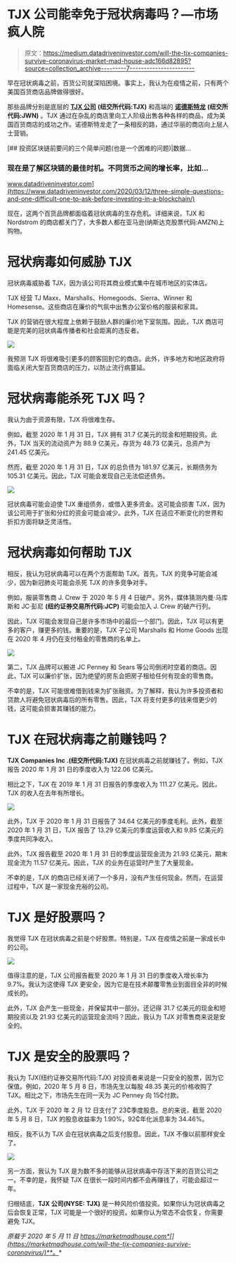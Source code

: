 # TJX 公司能幸免于冠状病毒吗？—市场疯人院

> 原文：<https://medium.datadriveninvestor.com/will-the-tjx-companies-survive-coronavirus-market-mad-house-adc166d82895?source=collection_archive---------7----------------------->

早在冠状病毒之前，百货公司就深陷困境。事实上，我认为在疫情之前，只有两个美国百货商店品牌做得很好。

那些品牌分别是底层的 [**TJX 公司**](https://marketmadhouse.com/tjx-shrinks-and-makes-more-money-at-the-same-time/) **(纽交所代码:TJX)** 和高端的 [**诺德斯特龙**](https://marketmadhouse.com/why-is-nordstrom-making-money/) **(纽交所代码:JWN)** 。TJX 通过在杂乱的商店里向工人阶级出售各种各样的商品，成为美国百货商店的成功之作。诺德斯特龙走了一条相反的路，通过华丽的商店向上层人士营销。

[](https://www.datadriveninvestor.com/2020/03/12/three-simple-questions-and-one-difficult-one-to-ask-before-investing-in-a-blockchain/) [## 投资区块链前要问的三个简单问题(也是一个困难的问题)|数据…

### 现在是了解区块链的最佳时机。不同货币之间的增长率，比如…

www.datadriveninvestor.com](https://www.datadriveninvestor.com/2020/03/12/three-simple-questions-and-one-difficult-one-to-ask-before-investing-in-a-blockchain/) 

现在，这两个百货品牌都面临着冠状病毒的生存危机。详细来说，TJX 和 Nordstrom 的商店都关门了，大多数人都在亚马逊(纳斯达克股票代码:AMZN)上购物。

# 冠状病毒如何威胁 TJX

冠状病毒威胁着 TJX，因为该公司将其商业模式集中在城市地区的实体店。

TJX 经营 TJ Maxx、Marshalls、Homegoods、Sierra、Winner 和 Homesense。这些商店在廉价的气氛中出售办公室价格的服装和家具。

TJX 的营销在很大程度上依赖于鼓励人群的廉价地下室氛围。因此，TJX 商店可能是完美的冠状病毒传播者和社会距离的违反者。

![](img/6cc5c585f030df58a90d88be41342282.png)

我预测 TJX 将很难吸引更多的顾客回到它的商店。此外，许多地方和地区政府将面临关闭大型百货商店的压力，以防止流行病蔓延。

# 冠状病毒能杀死 TJX 吗？

我认为由于资源有限，TJX 将很难生存。

例如，截至 2020 年 1 月 31 日，TJX 拥有 31.7 亿美元的现金和短期投资。此外，TJX 当天的流动资产为 88.9 亿美元，存货为 48.73 亿美元，总资产为 241.45 亿美元。

然而，截至 2020 年 1 月 31 日，TJX 的总负债为 181.97 亿美元，长期债务为 105.31 亿美元。因此，TJX 可能会发现自己无法偿还债务。

![](img/ad7b00969e9038425262de7e558b99fa.png)

冠状病毒可能会迫使 TJX 重组债务，或借入更多资金。这可能会损害 TJX，因为该公司用于扩张和分红的资金可能会减少。此外，TJX 在适应不断变化的世界和折扣方面将缺乏灵活性。

# 冠状病毒如何帮助 TJX

相反，我认为冠状病毒可以在两个方面帮助 TJX。首先，TJX 的竞争可能会减少，因为新冠肺炎可能会杀死 TJX 的许多竞争对手。

例如，服装零售商 J. Crew 于 2020 年 5 月 4 日破产。另外，媒体猜测内曼·马库斯和 JC·彭尼 **(纽约证券交易所代码:JCP)** 可能会加入 J. Crew 的破产行列。

因此，TJX 可能会发现自己是许多市场中的最后一个部门。因此，TJX 可以有更多的客户，赚更多的钱。重要的是，TJX 子公司 Marshalls 和 Home Goods 出现在 2020 年 4 月仍在支付租金的零售商的名单上。

![](img/7321b600793174ac4913a450a939a524.png)

第二，TJX 品牌可以搬进 JC Penney 和 Sears 等公司倒闭时空着的商店。因此，TJX 可以廉价扩张，因为绝望的房东会把房子租给任何有现金的零售商。

不幸的是，TJX 可能很难借到钱来为扩张融资。为了解释，我认为许多投资者和贷款人将避免冠状病毒后的所有零售。因此，TJX 将支付更多的钱来借更少的钱，这可能会损害其赚钱的能力。

# TJX 在冠状病毒之前赚钱吗？

**TJX Companies Inc .(纽交所代码:TJX)** 在冠状病毒之前就赚钱了。例如，TJX 报告 2020 年 1 月 31 日的季度收入为 122.06 亿美元。

相比之下，TJX 在 2019 年 1 月 31 日报告的季度收入为 111.27 亿美元。因此，TJX 的收入在去年有所增长。

![](img/e75aefbfa0b2237331a5018cc04909f6.png)

此外，TJX 于 2020 年 1 月 31 日报告了 34.64 亿美元的季度毛利。此外，截至 2020 年 1 月 31 日，TJX 报告了 13.29 亿美元的季度运营收入和 9.85 亿美元的季度共同净收入。

此外，TJX 报告截至 2020 年 1 月 31 日的季度运营现金流为 21.93 亿美元，期末现金流为 11.57 亿美元。因此，TJX 的业务在运营时产生了大量现金。

不幸的是，TJX 的商店已经关闭了一个多月，没有产生任何现金。然而，在运营过程中，TJX 是一家现金充裕的公司。

# TJX 是好股票吗？

我觉得 TJX 在冠状病毒之前是个好股票。特别是，TJX 在疫情之前是一家成长中的公司。

![](img/a2b4912230dd13e3eefb23f185b1b79a.png)

值得注意的是，TJX 公司报告截至 2020 年 1 月 31 日的季度收入增长率为 9.7%。我认为这使得 TJX 更安全，因为它是在技术颠覆零售业到面目全非的时候成长的。

此外，TJX 会产生一些现金，并保留其中一部分。还记得 31.7 亿美元的现金和短期投资以及 21.93 亿美元的运营现金流吗？因此，我认为 TJX 对零售商来说是安全的。

# TJX 是安全的股票吗？

我认为 TJX(纽约证券交易所代码:TJX) 对投资者来说是一只安全的股票，因为它保值。例如，2020 年 5 月 8 日，市场先生以每股 48.35 美元的价格收购了 TJX。相比之下，市场先生在同一天为 JC Penney 向 15₵付款。

此外，TJX 于 2020 年 2 月 12 日支付了 23₵季度股息。总的来说，截至 2020 年 5 月 8 日，TJX 的股息收益率为 1.90%，92₵年化派息率为 34.46%。

相反，我不认为 TJX 会在冠状病毒之后支付股息。因此，TJX 不像以前那样安全了。

![](img/57e330f2683e0fb7565dcab825da24b4.png)

另一方面，我认为 TJX 是为数不多的能够从冠状病毒中存活下来的百货公司之一。不幸的是，我怀疑 TJX 在很长一段时间内都不会再赚钱了，可能会超过一年。

归根结底，**TJX 公司(NYSE: TJX)** 是一种风险价值投资。如果你认为冠状病毒之后会恢复正常，TJX 可能是一个很好的投资。如果你认为常态不会恢复，你需要避免 TJX。

*原载于 2020 年 5 月 11 日 https://marketmadhouse.com*[](https://marketmadhouse.com/will-the-tjx-companies-survive-coronavirus/)**。**